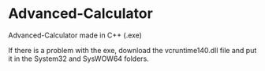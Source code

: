 # Advanced-Calculator
Advanced-Calculator made in C++ (.exe)

If there is a problem with the exe, download the vcruntime140.dll file and put it in the System32 and SysWOW64 folders.

